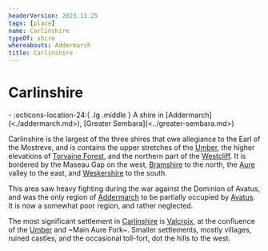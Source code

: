```yaml
---
headerVersion: 2023.11.25
tags: [place]
name: Carlinshire
typeOf: shire
whereabouts: Addermarch
title: Carlinshire
---
```

# Carlinshire
<div class="grid cards ext-narrow-margin ext-one-column" markdown>
-    :octicons-location-24:{ .lg .middle } A shire in [Addermarch](<./addermarch.md>), [Greater Sembara](<../greater-sembara.md>)  
</div>


Carlinshire is the largest of the three shires that owe allegiance to the Earl of the Mostreve, and is contains the upper stretches of the [Umber](<../rivers/wistel-enst-watershed/umber.md>), the higher elevations of [Torvaine Forest](<./torvaine-forest.md>), and the northern part of the [Westcliff](<./westcliff.md>). It is bordered by the Maseau Gap on the west, [Bramshire](<./bramshire.md>) to the north, the [Aure](<../rivers/wistel-enst-watershed/aure.md>) valley to the east, and [Weskershire](<./weskershire.md>) to the south. 

This area saw heavy fighting during the war against the Dominion of Avatus, and was the only region of [Addermarch](<./addermarch.md>) to be partially occupied by [Avatus](<../../../people/historical-figures/avatus.md>). It is now a somewhat poor region, and rather neglected. 

The most significant settlement in [Carlinshire](<./carlinshire.md>) is [Valcroix](<./valcroix.md>), at the confluence of the [Umber](<../rivers/wistel-enst-watershed/umber.md>) and ~Main Aure Fork~. Smaller settlements, mostly villages, ruined castles, and the occasional toll-fort, dot the hills to the west. 
